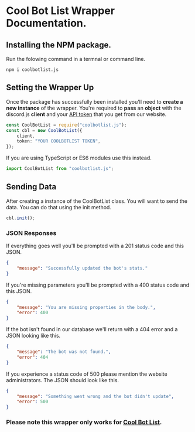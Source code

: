 # Cool Bot List Wrapper Documentation.

## Installing the NPM package.

Run the folowing command in a termnal or command line.

```
npm i coolbotlist.js
```

## Setting the Wrapper Up

Once the package has successfully been installed you'll need to **create a new instance** of the wrapper. You're required to **pass** an **object** with the discord.js **client** and your [API token](http://localhost:3000/token) that you get from our website.

```ts
const CoolBotList = require("coolbotlist.js");
const cbl = new CoolBotList({
    client,
    token: "YOUR COOLBOTLIST TOKEN",
});
```

If you are using TypeScript or ES6 modules use this instead.

```ts
import CoolBotList from "coolbotlist.js";
```

## Sending Data

After creating a instance of the CoolBotList class. You will want to send the data. You can do that using the init method.

```ts
cbl.init();
```

### JSON Responses

If everything goes well you'll be prompted with a 201 status code and this JSON.

```json
{
    "message": "Successfully updated the bot's stats."
}
```

If you're missing parameters you'll be prompted with a 400 status code and this JSON.

```json
{
    "message": "You are missing properties in the body.",
    "error": 400
}
```

If the bot isn't found in our database we'll return with a 404 error and a JSON looking like this.

```json
{
    "message": "The bot was not found.",
    "error": 404
}
```

If you experience a status code of 500 please mention the website administrators. The JSON should look like this.

```json
{
    "message": "Something went wrong and the bot didn't update",
    "error": 500
}
```

### Please note this wrapper only works for [Cool Bot List](https://google.com).
